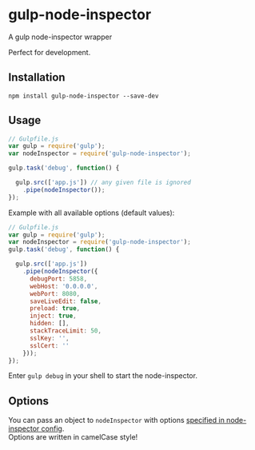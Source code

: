 # gulp-node-inspector

A gulp node-inspector wrapper

Perfect for development.

## Installation

`npm install gulp-node-inspector --save-dev`

## Usage

```javascript
// Gulpfile.js
var gulp = require('gulp');
var nodeInspector = require('gulp-node-inspector');

gulp.task('debug', function() {

  gulp.src(['app.js']) // any given file is ignored
    .pipe(nodeInspector());
});
```

Example with all available options (default values):

```javascript
// Gulpfile.js
var gulp = require('gulp');
var nodeInspector = require('gulp-node-inspector');
gulp.task('debug', function() {

  gulp.src(['app.js'])
    .pipe(nodeInspector({
      debugPort: 5858,
      webHost: '0.0.0.0',
      webPort: 8080,
      saveLiveEdit: false,
      preload: true,
      inject: true,
      hidden: [],
      stackTraceLimit: 50,
      sslKey: '',
      sslCert: ''
    }));
});
```

Enter `gulp debug` in your shell to start the node-inspector.

## Options

You can pass an object to `nodeInspector` with options [specified in node-inspector config](https://github.com/node-inspector/node-inspector#options).  
Options are written in camelCase style!

